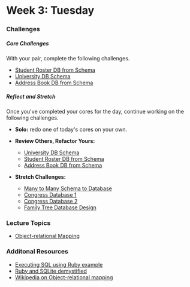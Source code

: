 # Week 3:  Tuesday

### Challenges

##### Core Challenges
With your pair, complete the following challenges.
* [Student Roster DB from Schema](https://github.com/$DBC_COHORT/student-roster-db-from-schema-challenge)
* [University DB Schema](https://github.com/$DBC_COHORT/university-course-database-design-challenge)
* [Address Book DB from Schema](https://github.com/$DBC_COHORT/address-book-db-from-schema-challenge)



##### Reflect and Stretch
Once you've completed your cores for the day, continue working on the following challenges.

- **Solo:** redo one of today's cores on your own.

- **Review Others, Refactor Yours:**
  * [University DB Schema](https://github.com/$DBC_COHORT/university-course-database-design-challenge)
  * [Student Roster DB from Schema](https://github.com/$DBC_COHORT/student-roster-db-from-schema-challenge)
  * [Address Book DB from Schema](https://github.com/$DBC_COHORT/address-book-db-from-schema-challenge)

- **Stretch Challenges:**
  * [Many to Many Schema to Database](https://github.com/$DBC_COHORT/many-to-many-schema-to-database-challenge)
  * [Congress Database 1](https://github.com/$DBC_COHORT/congress-database-1-from-csv-to-sqlite-with-ruby-challenge)
  * [Congress Database 2](https://github.com/$DBC_COHORT/congress-database-2-scrub-and-analyze-with-ruby-challenge)
  * [Family Tree Database Design](https://github.com/$DBC_COHORT/family-tree-database-design-challenge)


### Lecture Topics
- [Object-relational Mapping](../resources/lectures.md#object-relational-mapping)

### Additonal Resources
- [Executing SQL using Ruby example](https://gist.github.com/alycit/340e49a09146231abca5)
- [Ruby and SQLite demystified](https://gist.github.com/brickthorn/feefe99fc571324368aa)
- [Wikipedia on Object-relational mapping](http://en.wikipedia.org/wiki/Object-relational_mapping)
